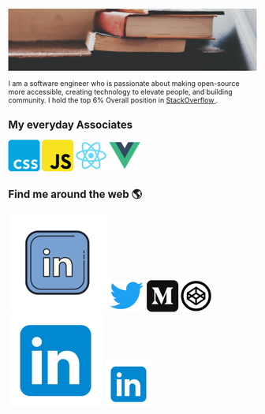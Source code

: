 [![MastHead](https://raw.githubusercontent.com/tsabunkar/tsabunkar/master/tsabunkar.jpeg)](http://www.tsabunkar.in/)

I am a software engineer who is passionate about making open-source more accessible, creating technology to elevate people, and building community.
I hold the top 6% Overall position in <a href="https://stackoverflow.com/users/7472904/sabunkar-tejas-sahailesh"> StackOverflow </a>.

## My everyday Associates

![CSS](https://raw.githubusercontent.com/tsabunkar/tsabunkar/master/icons/css.png) ![JavaScript](https://raw.githubusercontent.com/tsabunkar/tsabunkar/master/icons/js.png) ![React](https://raw.githubusercontent.com/tsabunkar/tsabunkar/master/icons/react.png) ![Vue](https://raw.githubusercontent.com/tsabunkar/tsabunkar/master/icons/vue.png)

## Find me around the web 🌎

<a href="https://www.linkedin.com/in/tsabunkar/"><img src="https://raw.githubusercontent.com/tsabunkar/tsabunkar/master/icons/linkedin.svg" alt="LinkedIn handle"/></a>
<a href="https://twitter.com/tsabunkar"><img src="https://raw.githubusercontent.com/tsabunkar/tsabunkar/master/icons/twitter.png" alt="twitter handle"/></a>
<a href="https://medium.com/@tsabunkar"><img src="https://raw.githubusercontent.com/tsabunkar/tsabunkar/master/icons/medium.png" alt="medium handle"/></a>
<a href="https://codepen.io/tsabunkar"><img src="https://raw.githubusercontent.com/tsabunkar/tsabunkar/master/icons/codepen.png" alt="codepen handle"/></a>
<a href="https://www.linkedin.com/in/tsabunkar/"><img src="https://raw.githubusercontent.com/tsabunkar/tsabunkar/master/icons/linked.svg" alt="LinkedIn handle"/></a>
<a href="https://www.linkedin.com/in/tsabunkar/"><img src="https://raw.githubusercontent.com/tsabunkar/tsabunkar/master/icons/linked2.svg" alt="LinkedIn handle"/></a>
